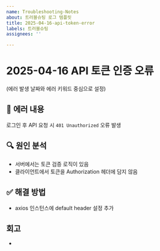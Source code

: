 ```yaml
---
name: Troubleshooting-Notes
about: 트러블슈팅 로그 템플릿
title: 2025-04-16-api-token-error
labels: 트러블슈팅
assignees: ''

---
```


# 2025-04-16 API 토큰 인증 오류
(에러 발생 날짜와 에러 키워드 중심으로 설정)
## 🐞 에러 내용
로그인 후 API 요청 시 `401 Unauthorized` 오류 발생

## 🔍 원인 분석
- 서버에서는 토큰 검증 로직이 있음
- 클라이언트에서 토큰을 Authorization 헤더에 담지 않음

## ✅ 해결 방법
- axios 인스턴스에 default header 설정 추가

## 회고
-
